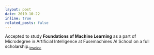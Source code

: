 ```yaml
---
layout: post
date: 2019-10-22
inline: true
related_posts: false
---
```


Accepted to study <b>Foundations of Machine Learning</b> as a part of Microdegree in Artificial Intelligence at Fusemachines AI School on a full scholarship.<sub><a href="/home/files/fuse/ml-fuse.png">Invoice</a></sub>
